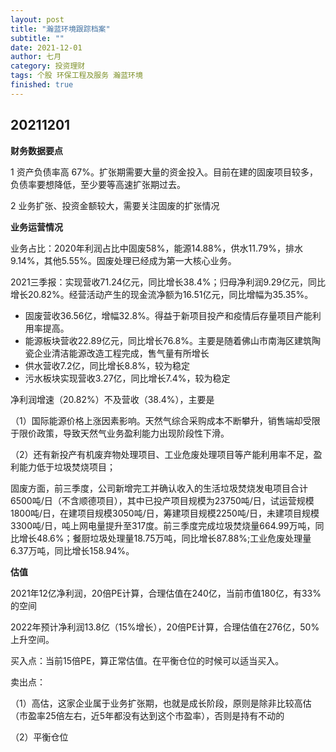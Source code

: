 ```yaml
---
layout: post
title: "瀚蓝环境跟踪档案"
subtitle: ""
date: 2021-12-01
author: 七月
category: 投资理财
tags: 个股 环保工程及服务 瀚蓝环境
finished: true
---
```


## 20211201

**财务数据要点**

1 资产负债率高 67%。扩张期需要大量的资金投入。目前在建的固废项目较多，负债率要想降低，至少要等高速扩张期过去。

2 业务扩张、投资金额较大，需要关注固废的扩张情况

**业务运营情况**

业务占比：2020年利润占比中固废58%，能源14.88%，供水11.79%，排水9.14%，其他5.55%。固废处理已经成为第一大核心业务。

2021三季报：实现营收71.24亿元，同比增长38.4%；归母净利润9.29亿元，同比增长20.82%。经营活动产生的现金流净额为16.51亿元，同比增幅为35.35%。

* 固废营收36.56亿，增幅32.8%。得益于新项目投产和疫情后存量项目产能利用率提高。
* 能源板块营收22.89亿元，同比增长76.8%。主要是随着佛山市南海区建筑陶瓷企业清洁能源改造工程完成，售气量有所增长
* 供水营收7.2亿，同比增长8.8%，较为稳定
* 污水板块实现营收3.27亿，同比增长7.4%，较为稳定

净利润增速（20.82%）不及营收（38.4%），主要是

（1）国际能源价格上涨因素影响。天然气综合采购成本不断攀升，销售端却受限于限价政策，导致天然气业务盈利能力出现阶段性下滑。

（2）还有新投产有机废弃物处理项目、工业危废处理项目等产能利用率不足，盈利能力低于垃圾焚烧项目；

固废方面，前三季度，公司新增完工并确认收入的生活垃圾焚烧发电项目合计6500吨/日（不含顺德项目），其中已投产项目规模为23750吨/日，试运营规模1800吨/日，在建项目规模3050吨/日，筹建项目规模2250吨/日，未建项目规模3300吨/日，吨上网电量提升至317度。前三季度完成垃圾焚烧量664.99万吨，同比增长48.6%；餐厨垃圾处理量18.75万吨，同比增长87.88%;工业危废处理量6.37万吨，同比增长158.94%。

**估值**

2021年12亿净利润，20倍PE计算，合理估值在240亿，当前市值180亿，有33%的空间

2022年预计净利润13.8亿（15%增长），20倍PE计算，合理估值在276亿，50%上升空间。

买入点：当前15倍PE，算正常估值。在平衡仓位的时候可以适当买入。

卖出点：

（1）高估，这家企业属于业务扩张期，也就是成长阶段，原则是除非比较高估（市盈率25倍左右，近5年都没有达到这个市盈率），否则是持有不动的

（2）平衡仓位

